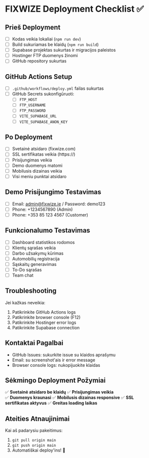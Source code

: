 # FIXWIZE Deployment Checklist ✅

## Prieš Deployment

- [ ] Kodas veikia lokaliai (`npm run dev`)
- [ ] Build sukuriamas be klaidų (`npm run build`)
- [ ] Supabase projektas sukurtas ir migracijos paleistos
- [ ] Hostinger FTP duomenys žinomi
- [ ] GitHub repository sukurtas

## GitHub Actions Setup

- [ ] `.github/workflows/deploy.yml` failas sukurtas
- [ ] GitHub Secrets sukonfigūruoti:
  - [ ] `FTP_HOST`
  - [ ] `FTP_USERNAME` 
  - [ ] `FTP_PASSWORD`
  - [ ] `VITE_SUPABASE_URL`
  - [ ] `VITE_SUPABASE_ANON_KEY`

## Po Deployment

- [ ] Svetainė atsidaro (fixwize.com)
- [ ] SSL sertifikatas veikia (https://)
- [ ] Prisijungimas veikia
- [ ] Demo duomenys matomi
- [ ] Mobilusis dizainas veikia
- [ ] Visi meniu punktai atsidaro

## Demo Prisijungimo Testavimas

- [ ] Email: admin@fixwize.ie / Password: demo123
- [ ] Phone: +1234567890 (Admin)
- [ ] Phone: +353 85 123 4567 (Customer)

## Funkcionalumo Testavimas

- [ ] Dashboard statistikos rodomos
- [ ] Klientų sąrašas veikia
- [ ] Darbo užsakymų kūrimas
- [ ] Automobilių registracija
- [ ] Sąskaitų generavimas
- [ ] To-Do sąrašas
- [ ] Team chat

## Troubleshooting

Jei kažkas neveikia:
1. Patikrinkite GitHub Actions logs
2. Patikrinkite browser console (F12)
3. Patikrinkite Hostinger error logs
4. Patikrinkite Supabase connection

## Kontaktai Pagalbai

- GitHub Issues: sukurkite issue su klaidos aprašymu
- Email: su screenshot'ais ir error message
- Browser console logs: nukopijuokite klaidas

## Sėkmingo Deployment Požymiai

✅ **Svetainė atsidaro be klaidų**
✅ **Prisijungimas veikia**  
✅ **Duomenys kraunasi**
✅ **Mobilusis dizainas responsive**
✅ **SSL sertifikatas aktyvus**
✅ **Greitas loading laikas**

## Ateities Atnaujinimai

Kai aš padarysiu pakeitimus:
1. `git pull origin main`
2. `git push origin main` 
3. Automatiškai deploy'ins! 🚀